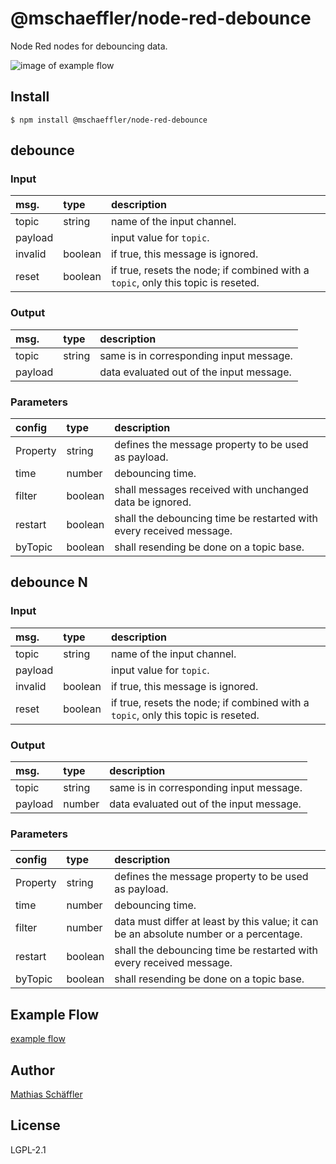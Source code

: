 # @mschaeffler/node-red-debounce

Node Red nodes for debouncing data.

![image of example flow](https://github.com/m-schaeffler/node-red-my-nodes/raw/main/node-red-debounce/examples/debounce.png)

## Install

```
$ npm install @mschaeffler/node-red-debounce
```

## debounce

### Input

|msg.    | type   | description                       |
|:-------|:-------|:----------------------------------|
|topic   | string | name of the input channel. |
|payload |        | input value for `topic`. |
|invalid |boolean | if true, this message is ignored. |
|reset   |boolean | if true, resets the node; if combined with a `topic`, only this topic is reseted.|

### Output

|msg.    | type   | description                       |
|:-------|:-------|:----------------------------------|
|topic   | string | same is in corresponding input message.|
|payload |        | data evaluated out of the input message.|

### Parameters

|config| type   | description                       |
|:-----|:-------|:----------------------------------|
|Property| string | defines the message property to be used as payload.|
|time    | number | debouncing time.|
|filter  |boolean | shall messages received with unchanged data be ignored.|
|restart |boolean | shall the debouncing time be restarted with every received message.|
|byTopic |boolean | shall resending be done on a topic base.|

## debounce N

### Input

|msg.    | type   | description                       |
|:-------|:-------|:----------------------------------|
|topic   | string | name of the input channel. |
|payload |        | input value for `topic`. |
|invalid |boolean | if true, this message is ignored. |
|reset   |boolean | if true, resets the node; if combined with a `topic`, only this topic is reseted.|

### Output

|msg.    | type   | description                       |
|:-------|:-------|:----------------------------------|
|topic   | string | same is in corresponding input message.|
|payload | number | data evaluated out of the input message.|

### Parameters

|config| type   | description                       |
|:-----|:-------|:----------------------------------|
|Property| string | defines the message property to be used as payload.|
|time    | number | debouncing time.|
|filter  | number | data must differ at least by this value; it can be an absolute number or a percentage.|
|restart |boolean | shall the debouncing time be restarted with every received message.|
|byTopic |boolean | shall resending be done on a topic base.|

## Example Flow

[example flow](https://github.com/m-schaeffler/node-red-my-nodes/raw/main/node-red-debounce/examples/debounce.json)

## Author

[Mathias Schäffler](https://github.com/m-schaeffler)

## License

LGPL-2.1
